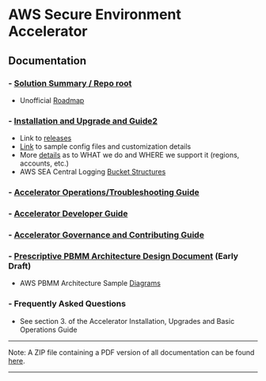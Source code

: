 # AWS Secure Environment Accelerator

## **Documentation**

### - [Solution Summary / Repo root](../README.md)

- Unofficial [Roadmap](https://github.com/aws-samples/aws-secure-environment-accelerator/projects)

### - [Installation and Upgrade and Guide2](./installation/installation.md)

- Link to [releases](https://github.com/aws-samples/aws-secure-environment-accelerator/releases)
- [Link](./installation/customization-index.md) to sample config files and customization details
- More [details](./installation/what-we-do-where.md) as to WHAT we do and WHERE we support it (regions, accounts, etc.)
- AWS SEA Central Logging [Bucket Structures](./architectures/pbmm/log-file-locations.md)

### - [Accelerator Operations/Troubleshooting Guide](./operations/operations-troubleshooting-guide.md)

### - [Accelerator Developer Guide](./developer/developer-guide.md)

### - [Accelerator Governance and Contributing Guide](../CONTRIBUTING.md)

### - [Prescriptive PBMM Architecture Design Document](./architectures/pbmm/architecture.md) (Early Draft)

- AWS PBMM Architecture Sample [Diagrams](./architectures/pbmm/AWS_PBMM_Accel_Account_Network_VPC.md)

### - Frequently Asked Questions

- See section 3. of the Accelerator Installation, Upgrades and Basic Operations Guide

---

Note: A ZIP file containing a PDF version of all documentation can be found [here](https://github.com/aws-samples/aws-secure-environment-accelerator/actions?query=workflow%3A%22Generate+Documentation%22).

---
